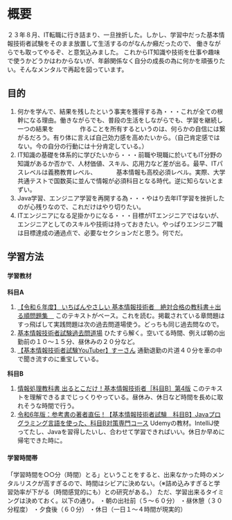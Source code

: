 # 概要
２３年８月、IT転職に行き詰まり、一旦挫折した。しかし、学習中だった基本情報技術者試験をそのまま放置して生活するのがなんか癪だったので、
働きながらでも取ってやるぞ、と意気込みました。
これからIT知識や技術を仕事や趣味で使うかどうかはわからないが、年齢関係なく自分の成長の為に何かを頑張りたい。そんなメンタルで再起を図っています。

## 目的
1. 何かを学んで、結果を残したという事実を獲得する為・・・これが全ての根幹になる理由。働きながらでも、普段の生活をしながらでも、学習を継続し一つの結果を
　　　　作ることを所有するというのは、何らかの自信には繋がるだろう。有り体に言えば自己効力感を高めたいから。（自己肯定感ではない。今の自分の行動には十分肯定している。）
2. IT知識の基礎を体系的に学びたいから・・・前職や現職に於いてもIT分野の知識があるか否かで、人材価値、スキル、応用力など差が出る。最早、ITパスレベルは義務教育レベル、
　　　基本情報も高校必須レベル。実際、大学共通テストで国数英に並んで情報が必須科目となる時代。逆に知らないとまずい。
3. Java学習、エンジニア学習を再開する為・・・やはり去年IT学習を挫折したのが心残りなので、これだけはやり切りたい。
4. ITエンジニアになる足掛かりになる・・・目標がITエンジニアではないが、エンジニアとしてのスキルや技術は持っておきたい。やっぱりエンジニア職は目標達成の通過点で、必要なセクションだと思う。何でだ。


## 学習方法

#### 学習教材
**科目A**  
1. [【令和６年度】 いちばんやさしい 基本情報技術者　絶対合格の教科書＋出る順問題集　](https://www.amazon.co.jp/%E3%80%90%E4%BB%A4%E5%92%8C%EF%BC%96%E5%B9%B4%E5%BA%A6%E3%80%91-%E3%81%84%E3%81%A1%E3%81%B0%E3%82%93%E3%82%84%E3%81%95%E3%81%97%E3%81%84-%E5%9F%BA%E6%9C%AC%E6%83%85%E5%A0%B1%E6%8A%80%E8%A1%93%E8%80%85-%E7%B5%B6%E5%AF%BE%E5%90%88%E6%A0%BC%E3%81%AE%E6%95%99%E7%A7%91%E6%9B%B8%EF%BC%8B%E5%87%BA%E3%82%8B%E9%A0%86%E5%95%8F%E9%A1%8C%E9%9B%86-%E9%AB%98%E6%A9%8B-%E4%BA%AC%E4%BB%8B/dp/4815624267/ref=asc_df_4815624267/?tag=jpgo-22&linkCode=df0&hvadid=676036410708&hvpos=&hvnetw=g&hvrand=9941215592015407205&hvpone=&hvptwo=&hvqmt=&hvdev=c&hvdvcmdl=&hvlocint=&hvlocphy=1009480&hvtargid=pla-2265254305609&psc=1&mcid=293d4bd8876e33c2aeadb18292dd42ea&th=1&psc=1&gad_source=1)
このテキストがベース。これを読む。掲載されている章問題はすっ飛ばして実践問題は次の過去問道場使う。どっちも同じ過去問なので。
2. [基本情報技術者試験過去問道場](https://www.fe-siken.com/fekakomon.php)  ひたすら解く。空いてる時間、例えば朝の出勤前の１０〜１５分、昼休みの２０分など。
3. [【基本情報技術者試験YouTuber】すーさん](https://www.youtube.com/@kihonzyouhou)  通勤退勤の片道４０分を車の中で聞き流すのに重宝している。

**科目B**　　
1. [情報処理教科書 出るとこだけ！基本情報技術者［科目B］第4版](https://www.amazon.co.jp/%E6%83%85%E5%A0%B1%E5%87%A6%E7%90%86%E6%95%99%E7%A7%91%E6%9B%B8-%E5%87%BA%E3%82%8B%E3%81%A8%E3%81%93%E3%81%A0%E3%81%91%EF%BC%81%E5%9F%BA%E6%9C%AC%E6%83%85%E5%A0%B1%E6%8A%80%E8%A1%93%E8%80%85%EF%BC%BB%E7%A7%91%E7%9B%AEB%EF%BC%BD%E7%AC%AC4%E7%89%88-%E6%A9%8B%E6%9C%AC-%E7%A5%90%E5%8F%B2/dp/4798182524/ref=asc_df_4798182524/?tag=jpgo-22&linkCode=df0&hvadid=654829046125&hvpos=&hvnetw=g&hvrand=15474972929803759128&hvpone=&hvptwo=&hvqmt=&hvdev=c&hvdvcmdl=&hvlocint=&hvlocphy=1009480&hvtargid=pla-2202133210550&psc=1&mcid=6a5dfe48e5b337768d7c4a875e45f3b2&th=1&psc=1)
このテキストを理解できるまでじっくりやっている。昼休み、休日など時間を長めに取れそうな時間で行う。
2. [令和6年版：参考書の著者直伝！【基本情報技術者試験　科目B】Javaプログラミング言語を使った、科目B対策専門コース](https://www.udemy.com/course/kihon_joho_b/?couponCode=KEEPLEARNING)
Udemyの教材。IntelliJ使ってたし、Javaを習得したいし、合わせて学習できればいい。休日か早めに帰宅できた時に。

#### 学習時間帯
「学習時間を○○分（時間）とる」ということをすると、出来なかった時のメンタルリスクが高すぎるので、時間はシビアに決めない。（※詰め込みすぎると学習効率が下がる（時間感覚的にも）との研究がある。）
ただ、学習出来るタイミングは決めておく。以下の通り。
・朝の出社前（５〜６０分）
・昼休憩（３０分程度）
・夕食後（６０分）
・休日（一日１〜４時間が現実的）


